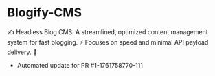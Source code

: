 # Blogify-CMS
✍️ Headless Blog CMS: A streamlined, optimized content management system for fast blogging. ⚡ Focuses on speed and minimal API payload delivery. 📄


- Automated update for PR #1-1761758770-111
